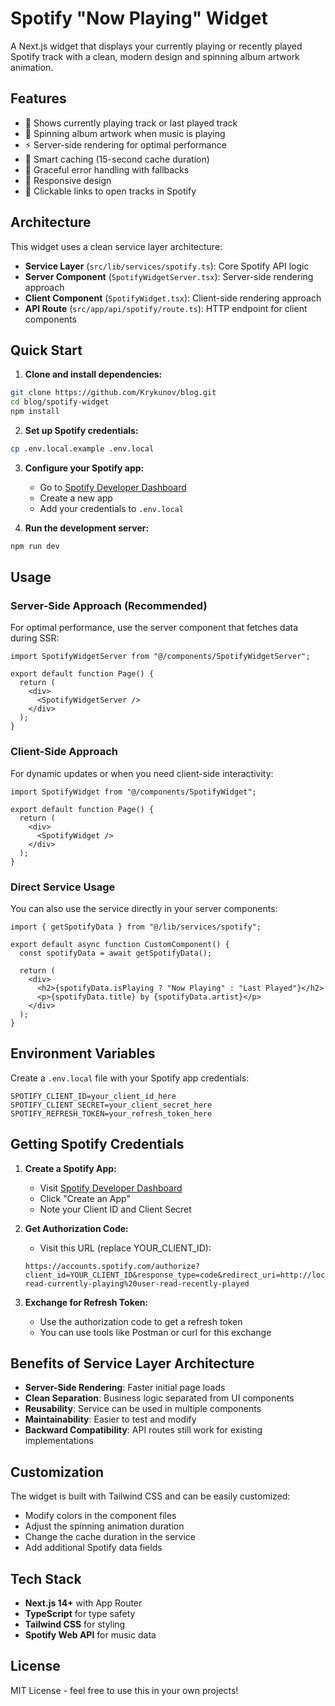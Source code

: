 # Spotify "Now Playing" Widget

A Next.js widget that displays your currently playing or recently played Spotify track with a clean, modern design and spinning album artwork animation.

## Features

- 🎵 Shows currently playing track or last played track
- 🎨 Spinning album artwork when music is playing
- ⚡ Server-side rendering for optimal performance
- 🔄 Smart caching (15-second cache duration)
- 🎯 Graceful error handling with fallbacks
- 📱 Responsive design
- 🔗 Clickable links to open tracks in Spotify

## Architecture

This widget uses a clean service layer architecture:

- **Service Layer** (`src/lib/services/spotify.ts`): Core Spotify API logic
- **Server Component** (`SpotifyWidgetServer.tsx`): Server-side rendering approach
- **Client Component** (`SpotifyWidget.tsx`): Client-side rendering approach
- **API Route** (`src/app/api/spotify/route.ts`): HTTP endpoint for client components

## Quick Start

1. **Clone and install dependencies:**
```bash
git clone https://github.com/Krykunov/blog.git
cd blog/spotify-widget
npm install
```

2. **Set up Spotify credentials:**
```bash
cp .env.local.example .env.local
```

3. **Configure your Spotify app:**
   - Go to [Spotify Developer Dashboard](https://developer.spotify.com/dashboard)
   - Create a new app
   - Add your credentials to `.env.local`

4. **Run the development server:**
```bash
npm run dev
```

## Usage

### Server-Side Approach (Recommended)

For optimal performance, use the server component that fetches data during SSR:

```tsx
import SpotifyWidgetServer from "@/components/SpotifyWidgetServer";

export default function Page() {
  return (
    <div>
      <SpotifyWidgetServer />
    </div>
  );
}
```

### Client-Side Approach

For dynamic updates or when you need client-side interactivity:

```tsx
import SpotifyWidget from "@/components/SpotifyWidget";

export default function Page() {
  return (
    <div>
      <SpotifyWidget />
    </div>
  );
}
```

### Direct Service Usage

You can also use the service directly in your server components:

```tsx
import { getSpotifyData } from "@/lib/services/spotify";

export default async function CustomComponent() {
  const spotifyData = await getSpotifyData();
  
  return (
    <div>
      <h2>{spotifyData.isPlaying ? "Now Playing" : "Last Played"}</h2>
      <p>{spotifyData.title} by {spotifyData.artist}</p>
    </div>
  );
}
```

## Environment Variables

Create a `.env.local` file with your Spotify app credentials:

```env
SPOTIFY_CLIENT_ID=your_client_id_here
SPOTIFY_CLIENT_SECRET=your_client_secret_here
SPOTIFY_REFRESH_TOKEN=your_refresh_token_here
```

## Getting Spotify Credentials

1. **Create a Spotify App:**
   - Visit [Spotify Developer Dashboard](https://developer.spotify.com/dashboard)
   - Click "Create an App"
   - Note your Client ID and Client Secret

2. **Get Authorization Code:**
   - Visit this URL (replace YOUR_CLIENT_ID):
   ```
   https://accounts.spotify.com/authorize?client_id=YOUR_CLIENT_ID&response_type=code&redirect_uri=http://localhost:3000&scope=user-read-currently-playing%20user-read-recently-played
   ```

3. **Exchange for Refresh Token:**
   - Use the authorization code to get a refresh token
   - You can use tools like Postman or curl for this exchange

## Benefits of Service Layer Architecture

- **Server-Side Rendering**: Faster initial page loads
- **Clean Separation**: Business logic separated from UI components
- **Reusability**: Service can be used in multiple components
- **Maintainability**: Easier to test and modify
- **Backward Compatibility**: API routes still work for existing implementations

## Customization

The widget is built with Tailwind CSS and can be easily customized:

- Modify colors in the component files
- Adjust the spinning animation duration
- Change the cache duration in the service
- Add additional Spotify data fields

## Tech Stack

- **Next.js 14+** with App Router
- **TypeScript** for type safety
- **Tailwind CSS** for styling
- **Spotify Web API** for music data

## License

MIT License - feel free to use this in your own projects!